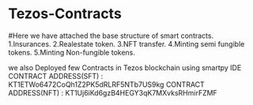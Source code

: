 # Tezos-Contracts
#Here we have attached the base structure of smart contracts.
1.Insurances.
2.Realestate token.
3.NFT transfer.
4.Minting semi fungible tokens.
5.Minting Non-fungible tokens.
   
   we also Deployed few Contracts in Tezos blockchain using smartpy IDE
         CONTRACT ADDRESS(SFT) : KT1ETWo6472CoQh1Z2PK5dRLRF5NTb7US9kg
         CONTRACT ADDRESS(NFT) : KT1Uj6iKd6gzB4HEGY3qK7MXvksRHmirFZMF	  
